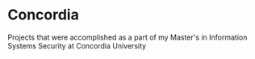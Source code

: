# Concordia
Projects that were accomplished as a part of my Master's in Information Systems Security at Concordia University
